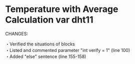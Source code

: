 # Temperature with Average Calculation var dht11

CHANGES: <br />

・Verified the situations of blocks <br />
・Listed and commented parameter "int verify = 1" (line 100)<br />
・Added "else" sentence (line 155-158) <br/>
